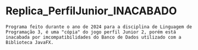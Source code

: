 # Replica_PerfilJunior_INACABADO
    Programa feito durante o ano de 2024 para a disciplina de Linguagem de Programação 3, é uma "cópia" do jogo perfil Junior 2, porém está inacabada por imcompatibilidades do Banco de Dados utilizado com a Biblioteca JavaFX.
